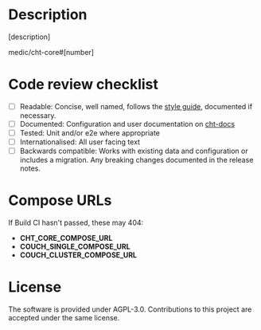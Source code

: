 # Description

[description]

medic/cht-core#[number]

# Code review checklist
<!-- Remove or comment out any items that do not apply to this PR; in the remaining boxes, replace the [ ] with [x]. -->
- [ ] Readable: Concise, well named, follows the [style guide](https://docs.communityhealthtoolkit.org/contribute/code/style-guide/), documented if necessary.
- [ ] Documented: Configuration and user documentation on [cht-docs](https://github.com/medic/cht-docs/)
- [ ] Tested: Unit and/or e2e where appropriate
- [ ] Internationalised: All user facing text
- [ ] Backwards compatible: Works with existing data and configuration or includes a migration. Any breaking changes documented in the release notes.

# Compose URLs
<!-- Do not change these!  CI will automatically update these to be the deep URLs -->
If Build CI hasn't passed, these may 404:

* __CHT_CORE_COMPOSE_URL__
* __COUCH_SINGLE_COMPOSE_URL__
* __COUCH_CLUSTER_COMPOSE_URL__
 
# License

The software is provided under AGPL-3.0. Contributions to this project are accepted under the same license.
